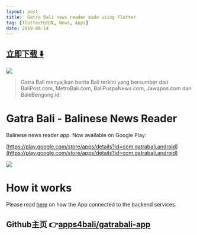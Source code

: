 ```yaml
---
layout: post
title:  Gatra Bali news reader made using Flutter
tag: [flutter代码库, News, Apps]
date: 2019-08-14
---
```


 


## [立即下载 ️⬇️ ](https://codeload.github.com/apps4bali/gatrabali-app/zip/master) 


 
![](https://flutterawesome.com/content/images/2019/08/Gatra-Bali.jpg)
 
>
> Gatra Bali menyajikan berita Bali terkini yang bersumber dari BaliPost.com, MetroBali.com, BaliPuspaNews.com, Jawapos.com dan BaleBengong.id.
>

 
# Gatra Bali - Balinese News Reader

Balinese news reader app. Now available on Google Play:

[https://play.google.com/store/apps/details?id=com.gatrabali.android](https://play.google.com/store/apps/details?id=com.gatrabali.android)

<img src="https://raw.githubusercontent.com/apps4bali/gatrabali-app/master/appstore/Banner.png"/>


# How it works
Please read [here](https://github.com/apps4bali/gatrabali-backend#how-it-works) on how the App connected to the backend services.

## Github主页 👉[apps4bali/gatrabali-app](http://github.com/apps4bali/gatrabali-app)